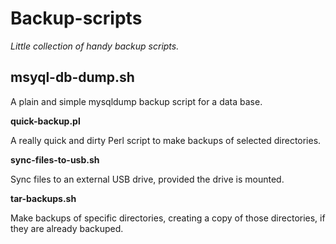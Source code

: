 # Backup-scripts

_Little collection of handy backup scripts._

## msyql-db-dump.sh

A plain and simple mysqldump backup script for a data base.

**quick-backup.pl**

A really quick and dirty Perl script to make backups of selected directories.

**sync-files-to-usb.sh**

Sync files to an external USB drive, provided the drive is mounted.

**tar-backups.sh**

Make backups of specific directories, creating a copy of those directories, if they are already backuped.

